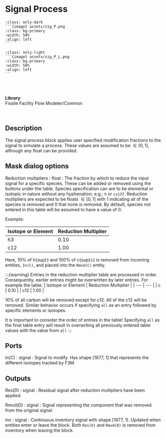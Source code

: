 # Signal Process
````{compound}
:class: only-dark
```{image} assets/sig_P.png
:class: bg-primary
:width: 50%
:align: left
```
````

````{compound}
:class: only-light
```{image} assets/sig_P_L.png
:class: bg-primary
:width: 50%
:align: left
```
````

<br>
<br>

**Library**:
<br>
Fissile Facility Flow Modeler/Common


<br clear="left"/>

## Description
The signal process block applies user specified modification fractions to the signal to simulate a process. These values are assumed to be $\in[0,1]$, although any float can be provided.


 ## Mask dialog options 
Reduction multipliers : float
: The fraction by which to reduce the input signal for a specific species. These can be added or removed using the buttons under the table. Species specification can are to be elemental or isotopic in nature without any hyphenation; e.g.; `h` or `cs137`. Reduction multipliers are expected to be floats $\in[0,1]$ with 1 indicating all of the species is removed and 0 that none is removed. By default, species not entered in this table will be assumed to have a value of 0. 


 Example:

| Isotope or Element | Reduction Multiplier |
| --- | --- |
| h3 | 0.10 |
| c12 | 1.00 |

Here, 10% of h{sup}`3` and 100% of c{sup}`12` is removed from incoming entities, `In(C)`, and placed into the `Rmvd(C)` entity. 

 :::{warning}
 Entries in the reduction multiplier table are processed in order. Consequently, earlier entries might be overwritten by later entries. For example the table:
 | Isotope or Element | Reduction Multiplier |
| --- | --- |
| c | 0.10 |
| c12 | 1.00 |

10% of all carbon will be removed except for c12. All of the c12 will be removed. Similar behavior occurs if specifying `all` as an entry followed by specific elements or isotopes. 

It is important to consider the order of entries in the table! Specifying `all` as the final table entry will result in overwriting all previously entered table values with the value from `all`
 :::



## Ports
In\(C) : signal
: Signal to modify. Has shape [1677, 1] that represents the different isotopes tracked by F3M.

## Outputs
Res(D) : signal
: Residual signal after reduction multipliers have been applied. 

Rmvd(D) : signal
: Signal representing the component that was removed from the original signal.

Inv : signal
: Continuous inventory signal with shape [1677, 1]. Updated when entities enter or leave the block. Both `Res(D)` and `Rmvd(D)` is removed from inventory when leaving the block. 
